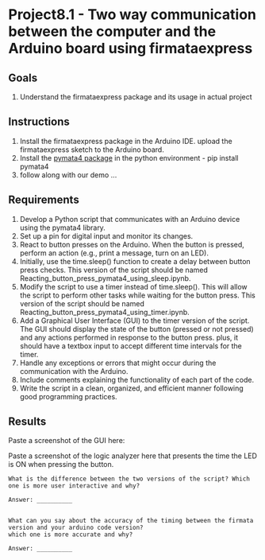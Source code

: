 # Project8.1 - Two way communication between the computer and the Arduino board using firmataexpress

## Goals
1. Understand the firmataexpress package and its usage in actual project

## Instructions
1. Install the firmataexpress package in the Arduino IDE. upload the firmataexpress sketch to the Arduino board.
2. Install the [pymata4 package](https://mryslab.github.io/pymata4/install_pymata4/) in the python environment - pip install pymata4 
3. follow along with our demo ...

## Requirements

1. Develop a Python script that communicates with an Arduino device using the pymata4 library.
2. Set up a pin for digital input and monitor its changes.
3. React to button presses on the Arduino. When the button is pressed, perform an action (e.g., print a message, turn on an LED).
4. Initially, use the time.sleep() function to create a delay between button press checks. This version of the script should be named Reacting_button_press_pymata4_using_sleep.ipynb.
5. Modify the script to use a timer instead of time.sleep(). This will allow the script to perform other tasks while waiting for the button press. This version of the script should be named Reacting_button_press_pymata4_using_timer.ipynb.
6. Add a Graphical User Interface (GUI) to the timer version of the script. The GUI should display the state of the button (pressed or not pressed) and any actions performed in response to the button press. plus, it should have a textbox input to accept different time intervals for the timer.
7. Handle any exceptions or errors that might occur during the communication with the Arduino.
8. Include comments explaining the functionality of each part of the code.
9. Write the script in a clean, organized, and efficient manner following good programming practices.

## Results ##
Paste a screenshot of the GUI here:

Paste a screenshot of the logic analyzer here that presents the time the LED is ON when pressing the button.

```
What is the difference between the two versions of the script? Which one is more user interactive and why?

Answer: __________


What can you say about the accuracy of the timing between the firmata version and your arduino code version?
which one is more accurate and why?

Answer: __________